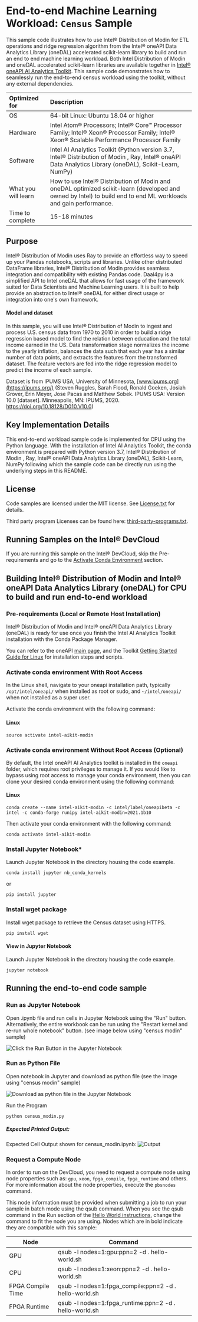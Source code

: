 # End-to-end Machine Learning Workload: `Census` Sample

This sample code illustrates how to use Intel® Distribution of Modin for ETL
operations and ridge regression algorithm from the Intel® oneAPI Data
Analytics Library (oneDAL) accelerated scikit-learn library to build and run
an end to end machine learning workload. Both Intel Distribution of Modin and
oneDAL accelerated scikit-learn libraries are available together in
[Intel&reg; oneAPI AI Analytics Toolkit](https://software.intel.com/content/www/us/en/develop/tools/oneapi/ai-analytics-toolkit.html).
This sample code demonstrates how to seamlessly run the end-to-end census
workload using the toolkit, without any external dependencies.

| Optimized for                     | Description
| :---                              | :---
| OS                                | 64-bit Linux: Ubuntu 18.04 or higher
| Hardware                          | Intel Atom® Processors; Intel® Core™ Processor Family; Intel® Xeon® Processor Family; Intel® Xeon® Scalable Performance Processor Family
| Software                          | Intel AI Analytics Toolkit (Python version 3.7, Intel® Distribution of Modin , Ray, Intel® oneAPI Data Analytics Library (oneDAL), Scikit-Learn, NumPy)
| What you will learn               | How to use Intel® Distribution of Modin and oneDAL optimized scikit-learn (developed and owned by Intel) to build end to end ML workloads and gain performance.
| Time to complete                  | 15-18 minutes

## Purpose

Intel® Distribution of Modin uses Ray to provide an effortless way to speed up
your Pandas notebooks, scripts and libraries. Unlike other distributed
DataFrame libraries, Intel® Distribution of Modin provides seamless
integration and compatibility with existing Pandas code. Daal4py is a
simplified API to Intel oneDAL that allows for fast usage of the framework
suited for Data Scientists and Machine Learning users. It is built to help
provide an abstraction to Intel® oneDAL for either direct usage or integration
into one's own framework.

#### Model and dataset

In this sample, you will use Intel® Distribution of Modin to ingest and
process U.S. census data from 1970 to 2010 in order to build a ridge
regression based model to find the relation between education and the total
income earned in the US. Data transformation stage normalizes the income to
the yearly inflation, balances the data such that each year has a similar
number of data points, and extracts the features from the transformed dataset.
The feature vectors are fed into the ridge regression model to predict the
income of each sample.

Dataset is from IPUMS USA, University of Minnesota,
[www.ipums.org](https://ipums.org/) (Steven Ruggles, Sarah Flood, Ronald
Goeken, Josiah Grover, Erin Meyer, Jose Pacas and Matthew Sobek. IPUMS USA:
Version 10.0 [dataset]. Minneapolis, MN: IPUMS, 2020.
https://doi.org/10.18128/D010.V10.0)

## Key Implementation Details

This end-to-end workload sample code is implemented for CPU using the Python
language. With the installation of Intel AI Analytics Toolkit, the conda
environment is prepared with Python version 3.7, Intel® Distribution of Modin
, Ray, Intel® oneAPI Data Analytics Library (oneDAL), Scikit-Learn, NumPy
following which the sample code can be directly run using the underlying steps
in this README.

## License

Code samples are licensed under the MIT license. See
[License.txt](https://github.com/oneapi-src/oneAPI-samples/blob/master/License.txt)
for details.

Third party program Licenses can be found here:
[third-party-programs.txt](https://github.com/oneapi-src/oneAPI-samples/blob/master/third-party-programs.txt).

## Running Samples on the Intel&reg; DevCloud

If you are running this sample on the Intel&reg; DevCloud, skip the
Pre-requirements and go to the [Activate Conda Environment](#activate-conda)
section.


## Building Intel® Distribution of Modin and Intel® oneAPI Data Analytics Library (oneDAL) for CPU to build and run end-to-end workload

### Pre-requirements (Local or Remote Host Installation)

Intel® Distribution of Modin and Intel® oneAPI Data Analytics Library (oneDAL)
is ready for use once you finish the Intel AI Analytics Toolkit installation
with the Conda Package Manager.

You can refer to the oneAPI [main page](https://software.intel.com/en-us/oneapi), and the Toolkit
[Getting Started Guide for Linux](https://software.intel.com/content/www/us/en/develop/documentation/get-started-with-ai-linux/top.html)
for installation steps and scripts.

### Activate conda environment With Root Access<a name="activate-conda"></a>

In the Linux shell, navigate to your oneapi installation path, typically
`/opt/intel/oneapi/` when installed as root or sudo, and `~/intel/oneapi/`
when not installed as a super user.

Activate the conda environment with the following command:

#### Linux
```
source activate intel-aikit-modin
```

### Activate conda environment Without Root Access (Optional)

By default, the Intel oneAPI AI Analytics toolkit is installed in the `oneapi`
folder, which requires root privileges to manage it. If you would like to
bypass using root access to manage your conda environment, then you can clone
your desired conda environment using the following command:

#### Linux

```
conda create --name intel-aikit-modin -c intel/label/oneapibeta -c intel -c conda-forge runipy intel-aikit-modin=2021.1b10
```

Then activate your conda environment with the following command:

```
conda activate intel-aikit-modin
```

### Install Jupyter Notebook*

Launch Jupyter Notebook in the directory housing the code example.

```
conda install jupyter nb_conda_kernels
```
or
```
pip install jupyter
```

### Install wget package

Install wget package to retrieve the Census dataset using HTTPS.

```
pip install wget
```

#### View in Jupyter Notebook

Launch Jupyter Notebook in the directory housing the code example.

```
jupyter notebook
```

## Running the end-to-end code sample

### Run as Jupyter Notebook

Open .ipynb file and run cells in Jupyter Notebook using the "Run" button.
Alternatively, the entire workbook can be run using the "Restart kernel and
re-run whole notebook" button. (see image below using "census modin" sample)

![Click the Run Button in the Jupyter Notebook](Running_Jupyter_notebook.jpg "Run Button on Jupyter Notebook")

### Run as Python File

Open notebook in Jupyter and download as python file (see the image using
"census modin" sample)

![Download as python file in the Jupyter Notebook](Running_Jupyter_notebook_as_Python.jpg "Download as python file in the Jupyter Notebook")

Run the Program

`python census_modin.py`

##### Expected Printed Output:

Expected Cell Output shown for census_modin.ipynb:
![Output](Expected_output.jpg "Expected output for Jupyter Notebook")


### Request a Compute Node

In order to run on the DevCloud, you need to request a compute node using node
properties such as: `gpu`, `xeon`, `fpga_compile`, `fpga_runtime` and others.
For more information about the node properties, execute the `pbsnodes`
command.

This node information must be provided when submitting a job to run your
sample in batch mode using the qsub command. When you see the qsub command in
the Run section of the
[Hello World instructions](https://devcloud.intel.com/oneapi/get_started/aiAnalyticsToolkitSamples/),
change the command to fit the node you are using. Nodes which are in bold
indicate they are compatible with this sample:

<!---Mark each compatible Node in BOLD-->
| Node              | Command                                                 |
| ----------------- | ------------------------------------------------------- |
| GPU               | qsub -l nodes=1:gpu:ppn=2 -d . hello-world.sh           |
| CPU               | qsub -l nodes=1:xeon:ppn=2 -d . hello-world.sh          |
| FPGA Compile Time | qsub -l nodes=1:fpga\_compile:ppn=2 -d . hello-world.sh |
| FPGA Runtime      | qsub -l nodes=1:fpga\_runtime:ppn=2 -d . hello-world.sh |
